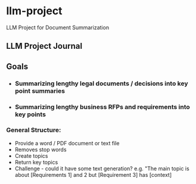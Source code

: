 # llm-project
LLM Project for Document Summarization

## LLM Project Journal

## Goals

- ### Summarizing lengthy legal documents / decisions into key point summaries
- ### Summarizing lengthy business RFPs and requirements into key points

### General Structure:

- Provide a word / PDF document or text file
- Removes stop words
- Create topics 
- Return key topics
- Challenge - could it have some text generation? e.g. "The main topic is about [Requirements 1] and 2 but [Requirement 3] has [context]
